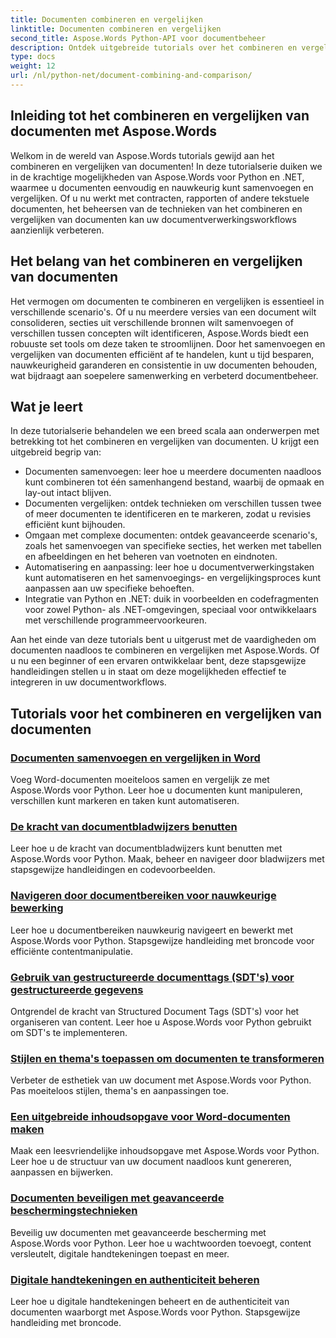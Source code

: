 ```yaml
---
title: Documenten combineren en vergelijken
linktitle: Documenten combineren en vergelijken
second_title: Aspose.Words Python-API voor documentbeheer
description: Ontdek uitgebreide tutorials over het combineren en vergelijken van documenten met Aspose.Words voor Python en .NET. Leer hoe u documenten naadloos kunt samenvoegen en vergelijken, waardoor uw documentverwerkingsworkflows worden verbeterd.
type: docs
weight: 12
url: /nl/python-net/document-combining-and-comparison/
---
```

## Inleiding tot het combineren en vergelijken van documenten met Aspose.Words

Welkom in de wereld van Aspose.Words tutorials gewijd aan het combineren en vergelijken van documenten! In deze tutorialserie duiken we in de krachtige mogelijkheden van Aspose.Words voor Python en .NET, waarmee u documenten eenvoudig en nauwkeurig kunt samenvoegen en vergelijken. Of u nu werkt met contracten, rapporten of andere tekstuele documenten, het beheersen van de technieken van het combineren en vergelijken van documenten kan uw documentverwerkingsworkflows aanzienlijk verbeteren.

## Het belang van het combineren en vergelijken van documenten

Het vermogen om documenten te combineren en vergelijken is essentieel in verschillende scenario's. Of u nu meerdere versies van een document wilt consolideren, secties uit verschillende bronnen wilt samenvoegen of verschillen tussen concepten wilt identificeren, Aspose.Words biedt een robuuste set tools om deze taken te stroomlijnen. Door het samenvoegen en vergelijken van documenten efficiënt af te handelen, kunt u tijd besparen, nauwkeurigheid garanderen en consistentie in uw documenten behouden, wat bijdraagt aan soepelere samenwerking en verbeterd documentbeheer.

## Wat je leert

In deze tutorialserie behandelen we een breed scala aan onderwerpen met betrekking tot het combineren en vergelijken van documenten. U krijgt een uitgebreid begrip van:

- Documenten samenvoegen: leer hoe u meerdere documenten naadloos kunt combineren tot één samenhangend bestand, waarbij de opmaak en lay-out intact blijven.
- Documenten vergelijken: ontdek technieken om verschillen tussen twee of meer documenten te identificeren en te markeren, zodat u revisies efficiënt kunt bijhouden.
- Omgaan met complexe documenten: ontdek geavanceerde scenario's, zoals het samenvoegen van specifieke secties, het werken met tabellen en afbeeldingen en het beheren van voetnoten en eindnoten.
- Automatisering en aanpassing: leer hoe u documentverwerkingstaken kunt automatiseren en het samenvoegings- en vergelijkingsproces kunt aanpassen aan uw specifieke behoeften.
- Integratie van Python en .NET: duik in voorbeelden en codefragmenten voor zowel Python- als .NET-omgevingen, speciaal voor ontwikkelaars met verschillende programmeervoorkeuren.

Aan het einde van deze tutorials bent u uitgerust met de vaardigheden om documenten naadloos te combineren en vergelijken met Aspose.Words. Of u nu een beginner of een ervaren ontwikkelaar bent, deze stapsgewijze handleidingen stellen u in staat om deze mogelijkheden effectief te integreren in uw documentworkflows.

## Tutorials voor het combineren en vergelijken van documenten
### [Documenten samenvoegen en vergelijken in Word](./merge-compare-documents/)
Voeg Word-documenten moeiteloos samen en vergelijk ze met Aspose.Words voor Python. Leer hoe u documenten kunt manipuleren, verschillen kunt markeren en taken kunt automatiseren.
### [De kracht van documentbladwijzers benutten](./document-bookmarks/)
Leer hoe u de kracht van documentbladwijzers kunt benutten met Aspose.Words voor Python. Maak, beheer en navigeer door bladwijzers met stapsgewijze handleidingen en codevoorbeelden.
### [Navigeren door documentbereiken voor nauwkeurige bewerking](./document-ranges/)
Leer hoe u documentbereiken nauwkeurig navigeert en bewerkt met Aspose.Words voor Python. Stapsgewijze handleiding met broncode voor efficiënte contentmanipulatie.
### [Gebruik van gestructureerde documenttags (SDT's) voor gestructureerde gegevens](./document-sdts/)
Ontgrendel de kracht van Structured Document Tags (SDT's) voor het organiseren van content. Leer hoe u Aspose.Words voor Python gebruikt om SDT's te implementeren.
### [Stijlen en thema's toepassen om documenten te transformeren](./apply-styles-themes-documents/)
Verbeter de esthetiek van uw document met Aspose.Words voor Python. Pas moeiteloos stijlen, thema's en aanpassingen toe.
### [Een uitgebreide inhoudsopgave voor Word-documenten maken](./generate-table-contents/)
Maak een leesvriendelijke inhoudsopgave met Aspose.Words voor Python. Leer hoe u de structuur van uw document naadloos kunt genereren, aanpassen en bijwerken.
### [Documenten beveiligen met geavanceerde beschermingstechnieken](./secure-documents-protection/)
Beveilig uw documenten met geavanceerde bescherming met Aspose.Words voor Python. Leer hoe u wachtwoorden toevoegt, content versleutelt, digitale handtekeningen toepast en meer.
### [Digitale handtekeningen en authenticiteit beheren](./manage-digital-signatures/)
Leer hoe u digitale handtekeningen beheert en de authenticiteit van documenten waarborgt met Aspose.Words voor Python. Stapsgewijze handleiding met broncode.